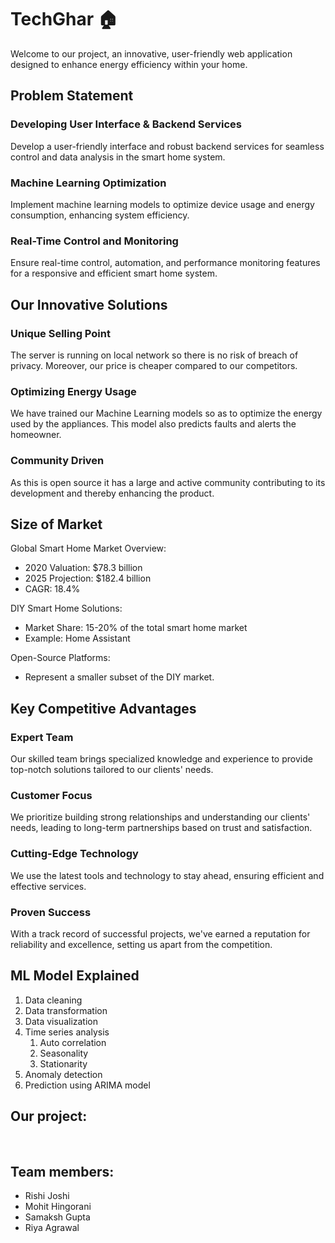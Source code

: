 # TechGhar 🏠

Welcome to our project, an innovative, user-friendly web application designed to enhance energy efficiency within your home.

## Problem Statement

### Developing User Interface & Backend Services
Develop a user-friendly interface and robust backend services for seamless control and data analysis in the smart home system.

### Machine Learning Optimization
Implement machine learning models to optimize device usage and energy consumption, enhancing system efficiency.

### Real-Time Control and Monitoring
Ensure real-time control, automation, and performance monitoring features for a responsive and efficient smart home system.


## Our Innovative Solutions

### Unique Selling Point
The server is running on local network so there is no risk of breach of privacy. Moreover, our price is cheaper compared to our competitors.

### Optimizing Energy Usage
We have trained our Machine Learning models so as to optimize the energy used by the appliances. This model also predicts faults and alerts the homeowner. 

### Community Driven
As this is open source it has a large and active community contributing to its development and thereby enhancing the product.


## Size of Market

Global Smart Home Market Overview:
- 2020 Valuation: $78.3 billion
- 2025 Projection: $182.4 billion
- CAGR: 18.4%

DIY Smart Home Solutions:
- Market Share: 15-20% of the total smart home market
- Example: Home Assistant

Open-Source Platforms:
- Represent a smaller subset of the DIY market.


## Key Competitive Advantages

### Expert Team
Our skilled team brings specialized knowledge and experience to provide top-notch solutions tailored to our clients' needs.

### Customer Focus
We prioritize building strong relationships and understanding our clients' needs, leading to long-term partnerships based on trust and satisfaction.

### Cutting-Edge Technology
We use the latest tools and technology to stay ahead, ensuring efficient and effective services.

### Proven Success
With a track record of successful projects, we've earned a reputation for reliability and excellence, setting us apart from the competition.


## ML Model Explained
1. Data cleaning
2. Data transformation
3. Data visualization
4. Time series analysis
   1. Auto correlation
   2. Seasonality
   3. Stationarity
5. Anomaly detection
6. Prediction using ARIMA model

## Our project:

<img src="https://images.prismic.io/ieeemuj/ZpyL5h5LeNNTxUz4_Screenshot2024-07-21at09.41.56.png?auto=format,compress" alt="">
<img src="https://images.prismic.io/ieeemuj/ZpyMJR5LeNNTxUz5_Screenshot2024-07-21at09.42.06.png?auto=format,compress" alt="">
<img src="https://images.prismic.io/ieeemuj/ZpyMVR5LeNNTxUz7_Screenshot2024-07-21at09.42.14.png?auto=format,compress" alt="">
<img src="https://images.prismic.io/ieeemuj/ZpyMPh5LeNNTxUz6_Screenshot2024-07-21at09.46.24.png?auto=format,compress" alt="">


## Team members:
- Rishi Joshi
- Mohit Hingorani
- Samaksh Gupta
- Riya Agrawal
